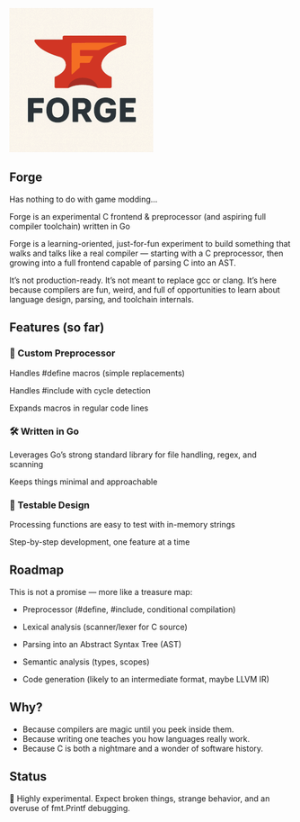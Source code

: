 ![Project Logo](assets/logo.png)

## Forge

Has nothing to do with game modding...

Forge is an experimental C frontend & preprocessor (and aspiring full compiler toolchain) written in Go

Forge is a learning-oriented, just-for-fun experiment to build something that walks and talks like a real compiler — starting with a C preprocessor, then growing into a full frontend capable of parsing C into an AST.

It’s not production-ready. It’s not meant to replace gcc or clang. It’s here because compilers are fun, weird, and full of opportunities to learn about language design, parsing, and toolchain internals.

## Features (so far)

### 📝 Custom Preprocessor

Handles #define macros (simple replacements)

Handles #include with cycle detection

Expands macros in regular code lines

### 🛠 Written in Go

Leverages Go’s strong standard library for file handling, regex, and scanning

Keeps things minimal and approachable

### 🧪 Testable Design

Processing functions are easy to test with in-memory strings

Step-by-step development, one feature at a time

## Roadmap

This is not a promise — more like a treasure map:

- Preprocessor (#define, #include, conditional compilation)

- Lexical analysis (scanner/lexer for C source)

- Parsing into an Abstract Syntax Tree (AST)

- Semantic analysis (types, scopes)

- Code generation (likely to an intermediate format, maybe LLVM IR)

## Why?

- Because compilers are magic until you peek inside them.
- Because writing one teaches you how languages really work.
- Because C is both a nightmare and a wonder of software history.

## Status

🚧 Highly experimental. Expect broken things, strange behavior, and an overuse of fmt.Printf debugging.
